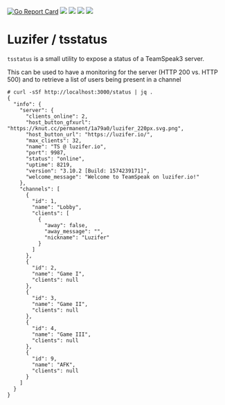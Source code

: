 [![Go Report Card](https://goreportcard.com/badge/github.com/Luzifer/tsstatus)](https://goreportcard.com/report/github.com/Luzifer/tsstatus)
![](https://badges.fyi/github/license/Luzifer/tsstatus)
![](https://badges.fyi/github/downloads/Luzifer/tsstatus)
![](https://badges.fyi/github/latest-release/Luzifer/tsstatus)
![](https://knut.in/project-status/tsstatus)

# Luzifer / tsstatus

`tsstatus` is a small utility to expose a status of a TeamSpeak3 server.

This can be used to have a monitoring for the server (HTTP 200 vs. HTTP 500) and to retrieve a list of users being present in a channel

```console
# curl -sSf http://localhost:3000/status | jq .
{
  "info": {
    "server": {
      "clients_online": 2,
      "host_button_gfxurl": "https://knut.cc/permanent/1a79a0/luzifer_220px.svg.png",
      "host_button_url": "https://luzifer.io/",
      "max_clients": 32,
      "name": "TS @ luzifer.io",
      "port": 9987,
      "status": "online",
      "uptime": 8219,
      "version": "3.10.2 [Build: 1574239171]",
      "welcome_message": "Welcome to TeamSpeak on luzifer.io!"
    },
    "channels": [
      {
        "id": 1,
        "name": "Lobby",
        "clients": [
          {
            "away": false,
            "away_message": "",
            "nickname": "Luzifer"
          }
        ]
      },
      {
        "id": 2,
        "name": "Game I",
        "clients": null
      },
      {
        "id": 3,
        "name": "Game II",
        "clients": null
      },
      {
        "id": 4,
        "name": "Game III",
        "clients": null
      },
      {
        "id": 9,
        "name": "AFK",
        "clients": null
      }
    ]
  }
}
```
